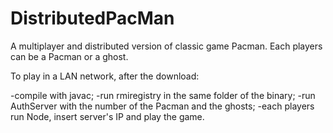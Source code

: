 # DistributedPacMan
A multiplayer and distributed version of classic game Pacman. Each players can be a Pacman or a ghost.

To play in a LAN network, after the download:

-compile with javac;
-run rmiregistry in the same folder of the binary;
-run AuthServer with the number of the Pacman and the ghosts;
-each players run Node, insert server's IP and play the game.


